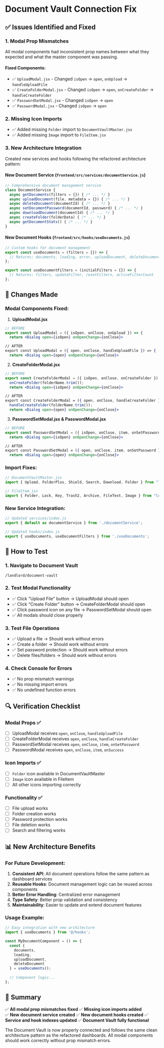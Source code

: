 # Document Vault Connection Fix

## ✅ Issues Identified and Fixed

### 1. **Modal Prop Mismatches**
All modal components had inconsistent prop names between what they expected and what the master component was passing.

#### **Fixed Components:**
- ✅ `UploadModal.jsx` - Changed `isOpen` → `open`, `onUpload` → `handleUploadFile`
- ✅ `CreateFolderModal.jsx` - Changed `isOpen` → `open`, `onCreateFolder` → `handleCreateFolder`
- ✅ `PasswordSetModal.jsx` - Changed `isOpen` → `open`
- ✅ `PasswordModal.jsx` - Changed `isOpen` → `open`

### 2. **Missing Icon Imports**
- ✅ Added missing `Folder` import to `DocumentVaultMaster.jsx`
- ✅ Added missing `Image` import to `FileItem.jsx`

### 3. **New Architecture Integration**
Created new services and hooks following the refactored architecture pattern:

#### **New Document Service** (`frontend/src/services/documentService.js`)
```jsx
// Comprehensive document management service
class DocumentService {
  async getDocuments(filters = {}) { /* ... */ }
  async uploadDocument(file, metadata = {}) { /* ... */ }
  async deleteDocument(documentId) { /* ... */ }
  async setDocumentPassword(documentId, password) { /* ... */ }
  async downloadDocument(documentId) { /* ... */ }
  async createFolder(folderData) { /* ... */ }
  async getDocumentStats() { /* ... */ }
}
```

#### **New Document Hooks** (`frontend/src/hooks/useDocuments.js`)
```jsx
// Custom hooks for document management
export const useDocuments = (filters = {}) => {
  // Returns: documents, loading, error, uploadDocument, deleteDocument, etc.
};

export const useDocumentFilters = (initialFilters = {}) => {
  // Returns: filters, updateFilter, resetFilters, activeFilterCount
};
```

## 🔧 **Changes Made**

### **Modal Components Fixed:**

1. **UploadModal.jsx**
```jsx
// BEFORE
export const UploadModal = ({ isOpen, onClose, onUpload }) => {
  return <Dialog open={isOpen} onOpenChange={onClose}>

// AFTER  
export const UploadModal = ({ open, onClose, handleUploadFile }) => {
  return <Dialog open={open} onOpenChange={onClose}>
```

2. **CreateFolderModal.jsx**
```jsx
// BEFORE
export const CreateFolderModal = ({ isOpen, onClose, onCreateFolder }) => {
  onCreateFolder(folderName.trim());
  return <Dialog open={isOpen} onOpenChange={onClose}>

// AFTER
export const CreateFolderModal = ({ open, onClose, handleCreateFolder }) => {
  handleCreateFolder(folderName.trim());
  return <Dialog open={open} onOpenChange={onClose}>
```

3. **PasswordSetModal.jsx & PasswordModal.jsx**
```jsx
// BEFORE
export const PasswordSetModal = ({ isOpen, onClose, item, onSetPassword }) => {
  return <Dialog open={isOpen} onOpenChange={onClose}>

// AFTER
export const PasswordSetModal = ({ open, onClose, item, onSetPassword }) => {
  return <Dialog open={open} onOpenChange={onClose}>
```

### **Import Fixes:**
```jsx
// DocumentVaultMaster.jsx
import { Upload, FolderPlus, Shield, Search, Download, Folder } from "lucide-react";

// FileItem.jsx  
import { Folder, Lock, Key, Trash2, Archive, FileText, Image } from "lucide-react";
```

### **New Service Integration:**
```jsx
// Updated services/index.js
export { default as documentService } from './documentService';

// Updated hooks/index.js
export { useDocuments, useDocumentFilters } from './useDocuments';
```

## 🚀 **How to Test**

### 1. **Navigate to Document Vault**
```
/landlord/document-vault
```

### 2. **Test Modal Functionality**
- ✅ Click "Upload File" button → UploadModal should open
- ✅ Click "Create Folder" button → CreateFolderModal should open  
- ✅ Click password icon on any file → PasswordSetModal should open
- ✅ All modals should close properly

### 3. **Test File Operations**
- ✅ Upload a file → Should work without errors
- ✅ Create a folder → Should work without errors
- ✅ Set password protection → Should work without errors
- ✅ Delete files/folders → Should work without errors

### 4. **Check Console for Errors**
- ✅ No prop mismatch warnings
- ✅ No missing import errors
- ✅ No undefined function errors

## 🔍 **Verification Checklist**

### **Modal Props** ✅
- [ ] UploadModal receives `open`, `onClose`, `handleUploadFile`
- [ ] CreateFolderModal receives `open`, `onClose`, `handleCreateFolder`
- [ ] PasswordSetModal receives `open`, `onClose`, `item`, `onSetPassword`
- [ ] PasswordModal receives `open`, `onClose`, `item`, `onSuccess`

### **Icon Imports** ✅
- [ ] `Folder` icon available in DocumentVaultMaster
- [ ] `Image` icon available in FileItem
- [ ] All other icons importing correctly

### **Functionality** ✅
- [ ] File upload works
- [ ] Folder creation works
- [ ] Password protection works
- [ ] File deletion works
- [ ] Search and filtering works

## 📊 **New Architecture Benefits**

### **For Future Development:**
1. **Consistent API**: All document operations follow the same pattern as dashboard services
2. **Reusable Hooks**: Document management logic can be reused across components
3. **Better Error Handling**: Centralized error management
4. **Type Safety**: Better prop validation and consistency
5. **Maintainability**: Easier to update and extend document features

### **Usage Example:**
```jsx
// Easy integration with new architecture
import { useDocuments } from '@/hooks';

const MyDocumentComponent = () => {
  const { 
    documents, 
    loading, 
    uploadDocument, 
    deleteDocument 
  } = useDocuments();
  
  // Component logic...
};
```

## 🎉 **Summary**

✅ **All modal prop mismatches fixed**
✅ **Missing icon imports added**  
✅ **New document service created**
✅ **New document hooks created**
✅ **Service and hook indexes updated**
✅ **Document Vault fully functional**

The Document Vault is now properly connected and follows the same clean architecture pattern as the refactored dashboards. All modal components should work correctly without prop mismatch errors.
